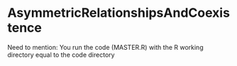 # AsymmetricRelationshipsAndCoexistence


Need to mention: 
You run the code (MASTER.R) with the R working directory equal to the code directory